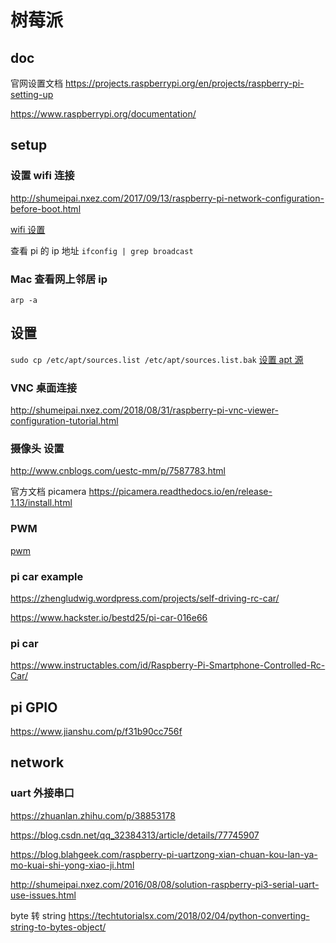 # 树莓派

## doc
官网设置文档
https://projects.raspberrypi.org/en/projects/raspberry-pi-setting-up

https://www.raspberrypi.org/documentation/

## setup
### 设置 wifi 连接
http://shumeipai.nxez.com/2017/09/13/raspberry-pi-network-configuration-before-boot.html

[wifi 设置](https://yq.aliyun.com/articles/27494)


查看 pi 的 ip 地址
`ifconfig | grep broadcast`

### Mac 查看网上邻居 ip
`arp -a`

## 设置
`sudo cp /etc/apt/sources.list /etc/apt/sources.list.bak`
[设置 apt 源](https://www.linuxidc.com/Linux/2013-10/91012.htm)

### VNC 桌面连接
http://shumeipai.nxez.com/2018/08/31/raspberry-pi-vnc-viewer-configuration-tutorial.html


### 摄像头 设置
http://www.cnblogs.com/uestc-mm/p/7587783.html

官方文档 picamera
https://picamera.readthedocs.io/en/release-1.13/install.html

### PWM
[pwm](http://shumeipai.nxez.com/2016/09/28/rpi-gpio-module-basics.html)


### pi car example

https://zhengludwig.wordpress.com/projects/self-driving-rc-car/

https://www.hackster.io/bestd25/pi-car-016e66


### pi car

https://www.instructables.com/id/Raspberry-Pi-Smartphone-Controlled-Rc-Car/


## pi GPIO

https://www.jianshu.com/p/f31b90cc756f


## network

### uart 外接串口
https://zhuanlan.zhihu.com/p/38853178

https://blog.csdn.net/qq_32384313/article/details/77745907

https://blog.blahgeek.com/raspberry-pi-uartzong-xian-chuan-kou-lan-ya-mo-kuai-shi-yong-xiao-ji.html

http://shumeipai.nxez.com/2016/08/08/solution-raspberry-pi3-serial-uart-use-issues.html

byte 转 string
https://techtutorialsx.com/2018/02/04/python-converting-string-to-bytes-object/






